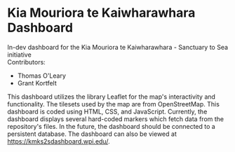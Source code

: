 # Kia Mouriora te Kaiwharawhara Dashboard
In-dev dashboard for the Kia Mouriora te Kaiwharawhara - Sanctuary to Sea initiative<br>
Contributors:
- Thomas O'Leary
- Grant Kortfelt

This dashboard utilizes the library Leaflet for the map's interactivity and functionality. The tilesets used by the map are from OpenStreetMap.
This dashboard is coded using HTML, CSS, and JavaScript.
Currently, the dashboard displays several hard-coded markers which fetch data from the repository's files. In the future, the dashboard should be connected to a persistent database.
The dashboard can also be viewed at https://kmks2sdashboard.wpi.edu/.
